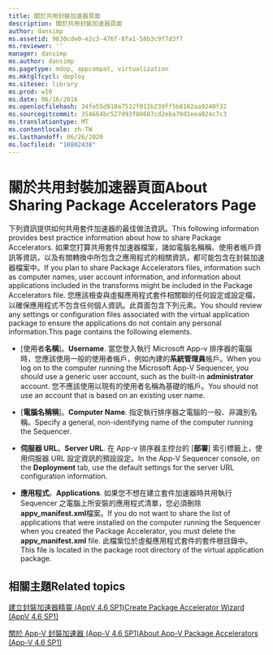 ```yaml
---
title: 關於共用封裝加速器頁面
description: 關於共用封裝加速器頁面
author: dansimp
ms.assetid: 9630cde0-e2c3-476f-8fa1-58b3c9f7d3f7
ms.reviewer: ''
manager: dansimp
ms.author: dansimp
ms.pagetype: mdop, appcompat, virtualization
ms.mktglfcycl: deploy
ms.sitesec: library
ms.prod: w10
ms.date: 06/16/2016
ms.openlocfilehash: 34fe55d910a7532f011b239ff5b8162aa9240f32
ms.sourcegitcommit: 354664bc527d93f80687cd2eba70d1eea024c7c3
ms.translationtype: MT
ms.contentlocale: zh-TW
ms.lasthandoff: 06/26/2020
ms.locfileid: "10802438"
---
```

# <span data-ttu-id="130bd-103">關於共用封裝加速器頁面</span><span class="sxs-lookup"><span data-stu-id="130bd-103">About Sharing Package Accelerators Page</span></span>


<span data-ttu-id="130bd-104">下列資訊提供如何共用套件加速器的最佳做法資訊。</span><span class="sxs-lookup"><span data-stu-id="130bd-104">This following information provides best practice information about how to share Package Accelerators.</span></span> <span data-ttu-id="130bd-105">如果您打算共用套件加速器檔案，諸如電腦名稱稱、使用者帳戶資訊等資訊，以及有關轉換中所包含之應用程式的相關資訊，都可能包含在封裝加速器檔案中。</span><span class="sxs-lookup"><span data-stu-id="130bd-105">If you plan to share Package Accelerators files, information such as computer names, user account information, and information about applications included in the transforms might be included in the Package Accelerators file.</span></span> <span data-ttu-id="130bd-106">您應該檢查與虛擬應用程式套件相關聯的任何設定或設定檔，以確保應用程式不包含任何個人資訊。此頁面包含下列元素。</span><span class="sxs-lookup"><span data-stu-id="130bd-106">You should review any settings or configuration files associated with the virtual application package to ensure the applications do not contain any personal information.This page contains the following elements.</span></span>

-   <span data-ttu-id="130bd-107">[使用者**名稱**]。</span><span class="sxs-lookup"><span data-stu-id="130bd-107">**Username**.</span></span> <span data-ttu-id="130bd-108">當您登入執行 Microsoft App-v 排序器的電腦時，您應該使用一般的使用者帳戶，例如內建的**系統管理員**帳戶。</span><span class="sxs-lookup"><span data-stu-id="130bd-108">When you log on to the computer running the Microsoft App-V Sequencer, you should use a generic user account, such as the built-in **administrator** account.</span></span> <span data-ttu-id="130bd-109">您不應該使用以現有的使用者名稱為基礎的帳戶。</span><span class="sxs-lookup"><span data-stu-id="130bd-109">You should not use an account that is based on an existing user name.</span></span>

-   <span data-ttu-id="130bd-110">[**電腦名稱稱**]。</span><span class="sxs-lookup"><span data-stu-id="130bd-110">**Computer Name**.</span></span> <span data-ttu-id="130bd-111">指定執行排序器之電腦的一般、非識別名稱。</span><span class="sxs-lookup"><span data-stu-id="130bd-111">Specify a general, non-identifying name of the computer running the Sequencer.</span></span>

-   <span data-ttu-id="130bd-112">**伺服器 URL**。</span><span class="sxs-lookup"><span data-stu-id="130bd-112">**Server URL**.</span></span> <span data-ttu-id="130bd-113">在 App-v 排序器主控台的 [**部署**] 索引標籤上，使用伺服器 URL 設定資訊的預設設定。</span><span class="sxs-lookup"><span data-stu-id="130bd-113">In the App-V Sequencer console, on the **Deployment** tab, use the default settings for the server URL configuration information.</span></span>

-   <span data-ttu-id="130bd-114">**應用程式**。</span><span class="sxs-lookup"><span data-stu-id="130bd-114">**Applications**.</span></span> <span data-ttu-id="130bd-115">如果您不想在建立套件加速器時共用執行 Sequencer 之電腦上所安裝的應用程式清單，您必須刪除**appv\_manifest.xml**檔案。</span><span class="sxs-lookup"><span data-stu-id="130bd-115">If you do not want to share the list of applications that were installed on the computer running the Sequencer when you created the Package Accelerator, you must delete the **appv\_manifest.xml** file.</span></span> <span data-ttu-id="130bd-116">此檔案位於虛擬應用程式套件的套件根目錄中。</span><span class="sxs-lookup"><span data-stu-id="130bd-116">This file is located in the package root directory of the virtual application package.</span></span>

## <span data-ttu-id="130bd-117">相關主題</span><span class="sxs-lookup"><span data-stu-id="130bd-117">Related topics</span></span>


[<span data-ttu-id="130bd-118">建立封裝加速器精靈 (AppV 4.6 SP1)</span><span class="sxs-lookup"><span data-stu-id="130bd-118">Create Package Accelerator Wizard (AppV 4.6 SP1)</span></span>](create-package-accelerator-wizard--appv-46-sp1-.md)

[<span data-ttu-id="130bd-119">關於 App-V 封裝加速器 (App-V 4.6 SP1)</span><span class="sxs-lookup"><span data-stu-id="130bd-119">About App-V Package Accelerators (App-V 4.6 SP1)</span></span>](about-app-v-package-accelerators--app-v-46-sp1-.md)

 

 






